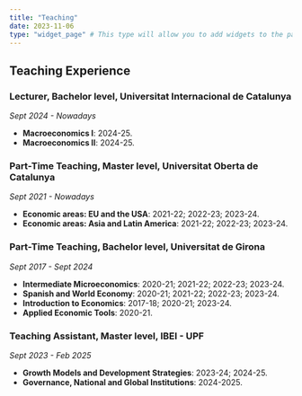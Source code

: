 ```yaml
---
title: "Teaching"
date: 2023-11-06
type: "widget_page" # This type will allow you to add widgets to the page
---
```


## Teaching Experience

### Lecturer, Bachelor level, Universitat Internacional de Catalunya
*Sept 2024 - Nowadays*

- **Macroeconomics I**: 2024-25.
- **Macroeconomics II**: 2024-25.

### Part-Time Teaching, Master level, Universitat Oberta de Catalunya
*Sept 2021 - Nowadays*

- **Economic areas: EU and the USA**: 2021-22; 2022-23; 2023-24.
- **Economic areas: Asia and Latin America**: 2021-22; 2022-23; 2023-24.

### Part-Time Teaching, Bachelor level, Universitat de Girona
*Sept 2017 - Sept 2024*

- **Intermediate Microeconomics**: 2020-21; 2021-22; 2022-23; 2023-24.
- **Spanish and World Economy**: 2020-21; 2021-22; 2022-23; 2023-24.
- **Introduction to Economics**: 2017-18; 2020-21; 2023-24.
- **Applied Economic Tools**: 2020-21.

### Teaching Assistant, Master level, IBEI - UPF
*Sept 2023 - Feb 2025*

- **Growth Models and Development Strategies**: 2023-24; 2024-25.
- **Governance, National and Global Institutions**: 2024-2025.